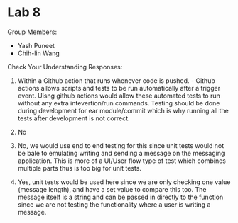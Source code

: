 # Lab 8

Group Members:
- Yash Puneet
- Chih-lin Wang

Check Your Understanding Responses:

1. Within a Github action that runs whenever code is pushed. - Github actions allows scripts and tests to be run automatically after a trigger event. Uisng github actions would allow these automated tests to run without any extra intevertion/run commands. Testing should be done during development for ear module/commit which is why running all the tests after development is not correct.
   
2. No

3. No, we would use end to end testing for this since unit tests would not be bale to emulating writing and sending a message on the messaging application. This is more of a UI/User flow type of test which combines multiple parts thus is too big for unit tests.

4. Yes, unit tests would be used here since we are only checking one value (message length), and have a set value to compare this too. The message itself is a string and can be passed in directly to the function since we are not testing the functionality where a user is writing a message.
